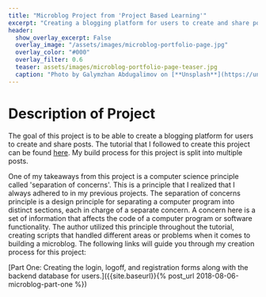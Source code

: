 ```yaml
---
title: "Microblog Project from 'Project Based Learning'"
excerpt: "Creating a blogging platform for users to create and share posts. "
header:
  show_overlay_excerpt: False
  overlay_image: "/assets/images/microblog-portfolio-page.jpg"
  overlay_color: "#000"
  overlay_filter: 0.6
  teaser: assets/images/microblog-portfolio-page-teaser.jpg
  caption: "Photo by Galymzhan Abdugalimov on [**Unsplash**](https://unsplash.com)"
---
```

# Description of Project

The goal of this project is to be able to create a blogging platform for users to create and share posts.  The tutorial that I followed to create this project can be found [here](https://blog.miguelgrinberg.com/post/the-flask-mega-tutorial-part-i-hello-world).  My build process for this project is split into multiple posts.  

One of my takeaways from this project is a computer science principle called 'separation of concerns'.  This is a principle that I realized that I always adhered to in my previous projects.  The separation of concerns principle is a design principle for separating a computer program into distinct sections, each in charge of a separate concern.  A concern here is a set of information that affects the code of a computer program or software functionality.  The author utilized this principle throughout the tutorial, creating scripts that handled different areas or problems when it comes to building a microblog.  The following links will guide you through my creation process for this project:

[Part One: Creating the login, logoff, and registration forms along with the backend database for users.]({{site.baseurl}}{% post_url 2018-08-06-microblog-part-one %})
